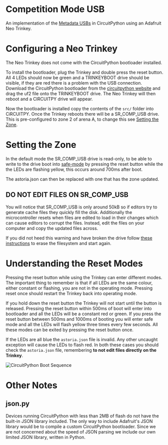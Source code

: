 # Competition Mode USB
An implementation of the [Metadata USBs](https://srobo.github.io/astoria/usage.html#metadata-usbs) in CircuitPython using an Adafruit Neo Trinkey.

# Configuring a Neo Trinkey

The Neo Trinkey does not come with the CircuitPython bootloader installed.

To install the bootloader, plug the Trinkey and double press the reset button.
All 4 LEDs should now be green and a TRINKEYBOOT drive should be visible, if they are red there is a problem with the USB connection.
Download the CircuitPython bootloader from the [circuitpython website](https://circuitpython.org/board/neopixel_trinkey_m0/) and drag the uf2 file onto the TRINKEYBOOT drive.
The Neo Trinkey will then reboot and a CIRCUITPY drive will appear.

Now the bootloader is installed copy the contents of the `src/` folder into CiRCUITPY.
Once the Trinkey reboots there will be a SR_COMP_USB drive.
This is pre-configured to zone 2 of arena A, to change this see [Setting the Zone](#setting-the-zone).

# Setting the Zone

In the default mode the SR_COMP_USB drive is read-only, to be able to write to the drive boot into [safe-mode](https://learn.adafruit.com/welcome-to-circuitpython/troubleshooting#safe-mode-3105351-27) by pressing the reset button while the the LEDs are flashing yellow, this occurs around 700ms after boot.

The astoria.json can then be replaced with one that has the zone updated.

## __DO NOT EDIT FILES ON SR_COMP_USB__
You will notice that SR_COMP_USB is only around 50kB so if editors try to generate cache files they quickly fill the disk.
Additionally the microcontroller resets when files are edited to load in their changes which can cause editors to corrupt the files.
Instead, edit the files on your computer and copy the updated files across.

If you did not heed this warning and have broken the drive follow [these instructions](https://learn.adafruit.com/welcome-to-circuitpython/troubleshooting#circuitpy-drive-issues-2978456-26) to erase the filesystem and start again.

# Understanding the Reset Modes

Pressing the reset button while using the Trinkey can enter different modes.
The important thing to remember is that if all LEDs are the same colour, either constant or flashing, you are not in the operating mode.
Pressing reset once should restart the Trinkey back into operating mode.

If you hold down the reset button the Trinkey will not start until the button is released.
Pressing the reset button within 500ms of boot will enter into bootloader and all the LEDs will be a constant red or green.
If you press the reset button between 500ms and 1000ms of booting you will enter safe mode and all the LEDs will flash yellow three times every few seconds.
All these modes can be exited by pressing the reset button once.

If the LEDs are all blue the `astoria.json` file is invalid.
Any other uncaught exception will cause the LEDs to flash red.
In both these cases you should check the  `astoria.json` file, remembering __to not edit files directly on the Trinkey__.

![CircuitPython Boot Sequence](https://cdn-learn.adafruit.com/assets/assets/000/106/229/original/circuitpython_CircuitPython_Boot_Sequence_7.jpg)

# Other Notes
## json.py
Devices running CircuitPython with less than 2MB of flash do not have the built-in JSON library included.
The only way to include Adafruit's JSON library would be to compile a custom CircuitPython bootloader.
Since we are not concerned about the speed of JSON parsing we include our own limited JSON library, written in Python.
